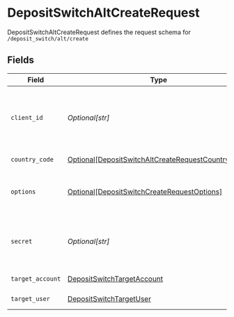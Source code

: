 # DepositSwitchAltCreateRequest

DepositSwitchAltCreateRequest defines the request schema for `/deposit_switch/alt/create`


## Fields

| Field                                                                                                                                            | Type                                                                                                                                             | Required                                                                                                                                         | Description                                                                                                                                      |
| ------------------------------------------------------------------------------------------------------------------------------------------------ | ------------------------------------------------------------------------------------------------------------------------------------------------ | ------------------------------------------------------------------------------------------------------------------------------------------------ | ------------------------------------------------------------------------------------------------------------------------------------------------ |
| `client_id`                                                                                                                                      | *Optional[str]*                                                                                                                                  | :heavy_minus_sign:                                                                                                                               | Your Plaid API `client_id`. The `client_id` is required and may be provided either in the `PLAID-CLIENT-ID` header or as part of a request body. |
| `country_code`                                                                                                                                   | [Optional[DepositSwitchAltCreateRequestCountryCode]](../../models/shared/depositswitchaltcreaterequestcountrycode.md)                            | :heavy_minus_sign:                                                                                                                               | ISO-3166-1 alpha-2 country code standard.                                                                                                        |
| `options`                                                                                                                                        | [Optional[DepositSwitchCreateRequestOptions]](../../models/shared/depositswitchcreaterequestoptions.md)                                          | :heavy_minus_sign:                                                                                                                               | Options to configure the `/deposit_switch/create` request. If provided, cannot be `null`.                                                        |
| `secret`                                                                                                                                         | *Optional[str]*                                                                                                                                  | :heavy_minus_sign:                                                                                                                               | Your Plaid API `secret`. The `secret` is required and may be provided either in the `PLAID-SECRET` header or as part of a request body.          |
| `target_account`                                                                                                                                 | [DepositSwitchTargetAccount](../../models/shared/depositswitchtargetaccount.md)                                                                  | :heavy_check_mark:                                                                                                                               | The deposit switch destination account                                                                                                           |
| `target_user`                                                                                                                                    | [DepositSwitchTargetUser](../../models/shared/depositswitchtargetuser.md)                                                                        | :heavy_check_mark:                                                                                                                               | The deposit switch target user                                                                                                                   |